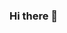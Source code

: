### Hi there 👋

<!--
**mrsahadatarefin/mrsahadatarefin** is a ✨ _special_ ✨ repository because its `README.md` (this file) appears on your GitHub profile.

Here are some ideas to get you started:

- 🔭 I’m currently working on ...
- 🌱 I’m currently learning ..
- 👯 I’m looking to collaborate on ...
- 🤔fdsfff
- 💬 Ask me about ...
- 📫 How to reach me: ...
- 😄 Pronouns: ...
- ⚡ Fun fact: ...
-->
